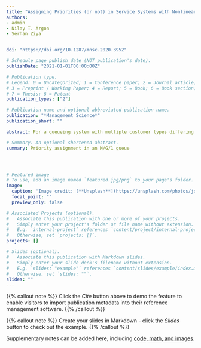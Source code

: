 ```yaml
---
title: "Assigning Priorities (or not) in Service Systems with Nonlinear Waiting Costs"
authors:
- admin
- Nilay T. Argon
- Serhan Ziya


doi: "https://doi.org/10.1287/mnsc.2020.3952"

# Schedule page publish date (NOT publication's date).
publishDate: "2021-01-01T00:00:00Z"

# Publication type.
# Legend: 0 = Uncategorized; 1 = Conference paper; 2 = Journal article;
# 3 = Preprint / Working Paper; 4 = Report; 5 = Book; 6 = Book section;
# 7 = Thesis; 8 = Patent
publication_types: ["2"]

# Publication name and optional abbreviated publication name.
publication: "*Management Science*"
publication_short: ""

abstract: For a queueing system with multiple customer types differing in service-time distributions and waiting costs, it is well known that the cµ-rule is optimal if costs for waiting are incurred linearly with time. In this paper, we seek to identify policies that minimize the long-run average cost under nonlinear waiting cost functions within the set of fixed priority policies that only use the type identities of customers independently of the system state. For a single-server queueing system with Poisson arrivals and two or more customer types, we first show that some form of the cµ-rule holds with the caveat that the indices are complex, depending on the arrival rate, higher moments of service time, and proportions of customer types. Under quadratic cost functions, we provide a set of conditions that determine whether to give priority to one type over the other or not to give priority but serve them according to first-come, first-served (FCFS). These conditions lead to useful insights into when strict (and fixed) priority policies should be preferred over FCFS and when they should be avoided. For example, we find that, when traffic is heavy, service times are highly variable, and the customer types are not heterogenous, so then prioritizing one type over the other (especially a proportionally dominant type) would be worse than not assigning any priority. By means of a numerical study, we generate further insights into more specific conditions under which fixed priority policies can be considered as an alternative to FCFS.

# Summary. An optional shortened abstract.
summary: Priority assignment in an M/G/1 queue




# Featured image
# To use, add an image named `featured.jpg/png` to your page's folder.
image:
  caption: 'Image credit: [**Unsplash**](https://unsplash.com/photos/jdD8gXaTZsc)'
  focal_point: ""
  preview_only: false

# Associated Projects (optional).
#   Associate this publication with one or more of your projects.
#   Simply enter your project's folder or file name without extension.
#   E.g. `internal-project` references `content/project/internal-project/index.md`.
#   Otherwise, set `projects: []`.
projects: []

# Slides (optional).
#   Associate this publication with Markdown slides.
#   Simply enter your slide deck's filename without extension.
#   E.g. `slides: "example"` references `content/slides/example/index.md`.
#   Otherwise, set `slides: ""`.
slides: ""
---
```


{{% callout note %}}
Click the *Cite* button above to demo the feature to enable visitors to import publication metadata into their reference management software.
{{% /callout %}}

{{% callout note %}}
Create your slides in Markdown - click the *Slides* button to check out the example.
{{% /callout %}}

Supplementary notes can be added here, including [code, math, and images](https://wowchemy.com/docs/writing-markdown-latex/).
